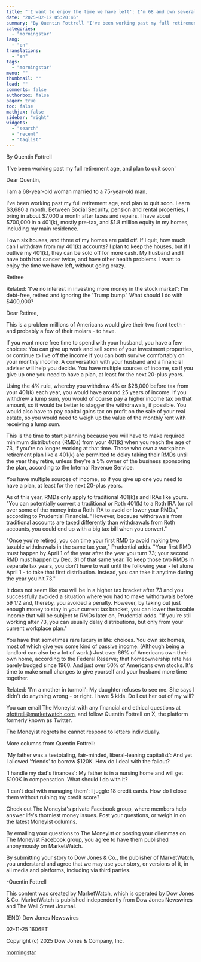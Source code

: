 ```yaml
---
title: "'I want to enjoy the time we have left': I'm 68 and own several properties worth $1.8 million. Should I withdraw the $700K from my 401(k)?"
date: "2025-02-12 05:20:46"
summary: "By Quentin Fottrell 'I've been working past my full retirement age, and plan to quit soon' Dear Quentin, I am a 68-year-old woman married to a 75-year-old man. I've been working past my full retirement age, and plan to quit soon. I earn $3,680 a month. Between Social Security, pension..."
categories:
  - "morningstar"
lang:
  - "en"
translations:
  - "en"
tags:
  - "morningstar"
menu: ""
thumbnail: ""
lead: ""
comments: false
authorbox: false
pager: true
toc: false
mathjax: false
sidebar: "right"
widgets:
  - "search"
  - "recent"
  - "taglist"
---
```


By Quentin Fottrell

'I've been working past my full retirement age, and plan to quit soon'

Dear Quentin,

I am a 68-year-old woman married to a 75-year-old man.

I've been working past my full retirement age, and plan to quit soon. I earn $3,680 a month. Between Social Security, pension and rental properties, I bring in about $7,000 a month after taxes and repairs. I have about $700,000 in a 401(k), mostly pre-tax, and $1.8 million equity in my homes, including my main residence.

I own six houses, and three of my homes are paid off. If I quit, how much can I withdraw from my 401(k) accounts? I plan to keep the houses, but if I outlive my 401(k), they can be sold off for more cash. My husband and I have both had cancer twice, and have other health problems. I want to enjoy the time we have left, without going crazy.

Retiree

Related: 'I've no interest in investing more money in the stock market': I'm debt-free, retired and ignoring the 'Trump bump.' What should I do with $400,000?

Dear Retiree,

This is a problem millions of Americans would give their two front teeth - and probably a few of their molars - to have.

If you want more free time to spend with your husband, you have a few choices: You can give up work and sell some of your investment properties, or continue to live off the income if you can both survive comfortably on your monthly income. A conversation with your husband and a financial adviser will help you decide. You have multiple sources of income, so if you give up one you need to have a plan, at least for the next 20-plus years.

Using the 4% rule, whereby you withdraw 4% or $28,000 before tax from your 401(k) each year, you would have around 25 years of income. If you withdrew a lump sum, you would of course pay a higher income tax on that amount, so it would be better to stagger the withdrawals, if possible. You would also have to pay capital gains tax on profit on the sale of your real estate, so you would need to weigh up the value of the monthly rent with receiving a lump sum.

This is the time to start planning because you will have to make required minimum distributions (RMDs) from your 401(k) when you reach the age of 73, if you're no longer working at that time. Those who own a workplace retirement plan like a 401(k) are permitted to delay taking their RMDs until the year they retire, unless they're a 5% owner of the business sponsoring the plan, according to the Internal Revenue Service.

You have multiple sources of income, so if you give up one you need to have a plan, at least for the next 20-plus years.

As of this year, RMDs only apply to traditional 401(k)s and IRAs like yours. "You can potentially convert a traditional or Roth 401(k) to a Roth IRA (or roll over some of the money into a Roth IRA to avoid or lower your RMDs," according to Prudential Financial. "However, because withdrawals from traditional accounts are taxed differently than withdrawals from Roth accounts, you could end up with a big tax bill when you convert."

"Once you're retired, you can time your first RMD to avoid making two taxable withdrawals in the same tax year," Prudential adds. "Your first RMD must happen by April 1 of the year after the year you turn 73; your second RMD must happen by Dec. 31 of that same year. To keep those two RMDs in separate tax years, you don't have to wait until the following year - let alone April 1 - to take that first distribution. Instead, you can take it anytime during the year you hit 73."

It does not seem like you will be in a higher tax bracket after 73 and you successfully avoided a situation where you had to make withdrawals before 59 1/2 and, thereby, you avoided a penalty. However, by taking out just enough money to stay in your current tax bracket, you can lower the taxable income that will be subject to RMDs later on, Prudential adds. "If you're still working after 73, you can usually delay distributions, but only from your current workplace plan."

You have that sometimes rare luxury in life: choices. You own six homes, most of which give you some kind of passive income. (Although being a landlord can also be a lot of work.) Just over 66% of Americans own their own home, according to the Federal Reserve; that homeownership rate has barely budged since 1960. And just over 50% of Americans own stocks. It's time to make small changes to give yourself and your husband more time together.

Related: 'I'm a mother in turmoil': My daughter refuses to see me. She says I didn't do anything wrong - or right. I have 5 kids. Do I cut her out of my will?

You can email The Moneyist with any financial and ethical questions at qfottrell@marketwatch.com, and follow Quentin Fottrell on X, the platform formerly known as Twitter.

The Moneyist regrets he cannot respond to letters individually.

More columns from Quentin Fottrell:

'My father was a teetotaling, fair-minded, liberal-leaning capitalist': And yet I allowed 'friends' to borrow $120K. How do I deal with the fallout?

'I handle my dad's finances': My father is in a nursing home and will get $100K in compensation. What should I do with it?

'I can't deal with managing them': I juggle 18 credit cards. How do I close them without ruining my credit score?

Check out The Moneyist's private Facebook group, where members help answer life's thorniest money issues. Post your questions, or weigh in on the latest Moneyist columns.

By emailing your questions to The Moneyist or posting your dilemmas on The Moneyist Facebook group, you agree to have them published anonymously on MarketWatch.

By submitting your story to Dow Jones & Co., the publisher of MarketWatch, you understand and agree that we may use your story, or versions of it, in all media and platforms, including via third parties.

-Quentin Fottrell

This content was created by MarketWatch, which is operated by Dow Jones & Co. MarketWatch is published independently from Dow Jones Newswires and The Wall Street Journal.

(END) Dow Jones Newswires

02-11-25 1606ET

Copyright (c) 2025 Dow Jones & Company, Inc.

[morningstar](https://www.morningstar.com/news/marketwatch/20250211121/i-want-to-enjoy-the-time-we-have-left-im-68-and-own-several-properties-worth-18-million-should-i-withdraw-the-700k-from-my-401k)
